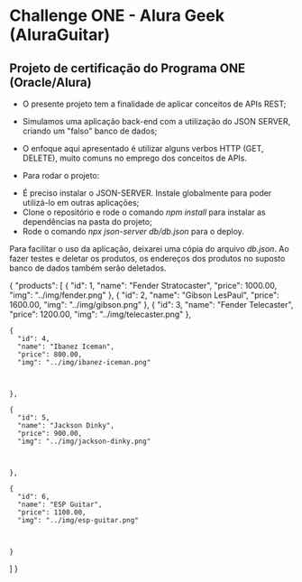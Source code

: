 # Challenge ONE - Alura Geek (AluraGuitar)

## Projeto de certificação do Programa ONE (Oracle/Alura)

- O presente projeto tem a finalidade de aplicar conceitos de APIs REST;
- Simulamos uma aplicação back-end com a utilização do JSON SERVER, criando um "falso" banco de dados;
- O enfoque aqui apresentado é utilizar alguns verbos HTTP (GET, DELETE), muito comuns no emprego dos conceitos de APIs.

- Para rodar o projeto:
* É preciso instalar o JSON-SERVER. Instale globalmente para poder utilizá-lo em outras aplicações;
* Clone o repositório e rode o comando *npm install* para instalar as dependências na pasta do projeto;
* Rode o comando *npx json-server db/db.json* para o deploy.


Para facilitar o uso da aplicação, deixarei uma cópia do arquivo *db.json*. Ao fazer testes e deletar os produtos, os endereços dos produtos no suposto banco de dados também serão deletados.


{
  "products": [
    {
      "id": 1,
      "name": "Fender Stratocaster",
      "price": 1000.00,
      "img": "../img/fender.png"
    },
    {
      "id": 2,
      "name": "Gibson LesPaul",
      "price": 1600.00,
      "img": "../img/gibson.png"
    },
    {
      "id": 3,
      "name": "Fender Telecaster",
      "price": 1200.00,
      "img": "../img/telecaster.png"
    },

    {
      "id": 4,
      "name": "Ibanez Iceman",
      "price": 800.00,
      "img": "../img/ibanez-iceman.png"



    },

    {
      "id": 5,
      "name": "Jackson Dinky",
      "price": 900.00,
      "img": "../img/jackson-dinky.png"



    },

    {
      "id": 6,
      "name": "ESP Guitar",
      "price": 1100.00,
      "img": "../img/esp-guitar.png"



    }
  ]
}



